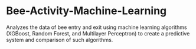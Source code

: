 # Bee-Activity-Machine-Learning
Analyzes the data of bee entry and exit using machine learning algorithms (XGBoost, Random Forest, and Multilayer Perceptron) to create a predictive system and comparison of such algorithms.
